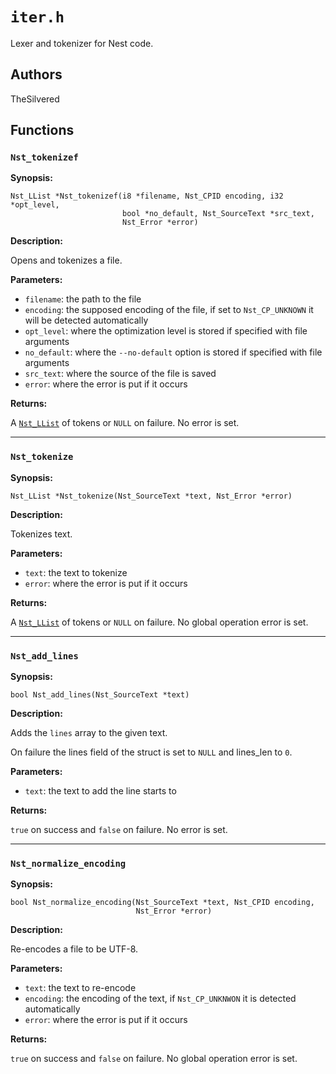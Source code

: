 # `iter.h`

Lexer and tokenizer for Nest code.

## Authors

TheSilvered

## Functions

### `Nst_tokenizef`

**Synopsis:**

```better-c
Nst_LList *Nst_tokenizef(i8 *filename, Nst_CPID encoding, i32 *opt_level,
                         bool *no_default, Nst_SourceText *src_text,
                         Nst_Error *error)
```

**Description:**

Opens and tokenizes a file.

**Parameters:**

- `filename`: the path to the file
- `encoding`: the supposed encoding of the file, if set to `Nst_CP_UNKNOWN` it
  will be detected automatically
- `opt_level`: where the optimization level is stored if specified with file
  arguments
- `no_default`: where the `--no-default` option is stored if specified with file
  arguments
- `src_text`: where the source of the file is saved
- `error`: where the error is put if it occurs

**Returns:**

A [`Nst_LList`](c_api-llist.md/#nst_llist) of tokens or `NULL` on failure. No
error is set.

---

### `Nst_tokenize`

**Synopsis:**

```better-c
Nst_LList *Nst_tokenize(Nst_SourceText *text, Nst_Error *error)
```

**Description:**

Tokenizes text.

**Parameters:**

- `text`: the text to tokenize
- `error`: where the error is put if it occurs

**Returns:**

A [`Nst_LList`](c_api-llist.md/#nst_llist) of tokens or `NULL` on failure. No
global operation error is set.

---

### `Nst_add_lines`

**Synopsis:**

```better-c
bool Nst_add_lines(Nst_SourceText *text)
```

**Description:**

Adds the `lines` array to the given text.

On failure the lines field of the struct is set to `NULL` and lines_len to `0`.

**Parameters:**

- `text`: the text to add the line starts to

**Returns:**

`true` on success and `false` on failure. No error is set.

---

### `Nst_normalize_encoding`

**Synopsis:**

```better-c
bool Nst_normalize_encoding(Nst_SourceText *text, Nst_CPID encoding,
                            Nst_Error *error)
```

**Description:**

Re-encodes a file to be UTF-8.

**Parameters:**

- `text`: the text to re-encode
- `encoding`: the encoding of the text, if `Nst_CP_UNKNWON` it is detected
  automatically
- `error`: where the error is put if it occurs

**Returns:**

`true` on success and `false` on failure. No global operation error is set.

